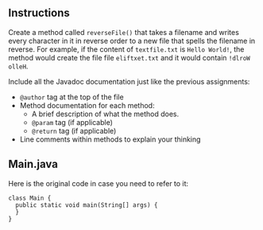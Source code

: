 ## Instructions

Create a method called `reverseFile()` that takes a filename and writes every character in it in reverse order to a new file that spells the filename in reverse. For example, if the content of `textfile.txt` is `Hello World!`, the method would create the file file `eliftxet.txt` and it would contain `!dlroW olleH`. 

Include all the Javadoc documentation just like the previous assignments:
* `@author` tag at the top of the file
* Method documentation for each method:
  *  A brief description of what the method does.
  * `@param` tag (if applicable)
  * `@return` tag (if applicable)
* Line comments within methods to explain your thinking

## Main.java

Here is the original code in case you need to refer to it:

```jaba
class Main {
  public static void main(String[] args) {
  }
}
```